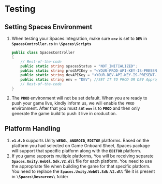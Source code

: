 # Testing

## Setting Spaces Environment
1. When testing your Spaces Integration, make sure **```env```** is set to **```DEV```** in **```SpacesController.cs```** in **```\Spaces\Scripts```**
    ```csharp
    public class SpacesController
    {
        // Rest-of-the-code
        public static string spacesStatus = "NOT_INITIALIZED";
        public static string prodAPIKey = "<YOUR-PROD-API-KEY-IS-PRESENT-HERE>";
        public static string devAPIKey = "<YOUR-DEV-API-KEY-IS-PRESENT-HERE>";
        public static string env = "DEV"; //SET IT TO PROD OR DEV Appropriately
        // Rest-of-the-code
    }
    ```
2. The **```PROD```** environment will not be set default. When you are ready to push your game live, kindly inform us, we will enable the ```PROD``` environment. After that you must set **```env```** is to **```PROD```** and then only generate the game build to push it live in oroduction.

## Platform Handling
1. **```v1.6.0```** supports Unity **```WEBGL```**, **```ANDROID```**, **```EDITOR```** platforms. Based on the platform you had selected on Game Onboard Sheet, Spaces package will support that specific platform along with the **```EDITOR```** platform. 
2. If you game supports multiple platforms, You will be receiving separate **```Spaces.Unity.WebGl.Sdk.V2.dll```** file for each platform. You need to use the appropriate file when building the game for that specific platform. You need to replace the **```Spaces.Unity.WebGl.Sdk.V2.dll```** file it is present in **```\Spaces\Resources\```** folder